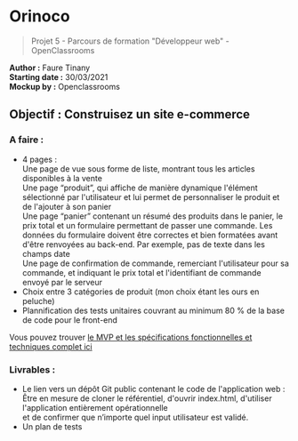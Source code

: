 # Orinoco </br>
> Projet 5 - Parcours de formation "Développeur web" - OpenClassrooms </br>

**Author :** Faure Tinany </br>
**Starting date :** 30/03/2021 </br>
**Mockup by :** Openclassrooms
## Objectif : Construisez un site e-commerce </br>

### A faire : </br>

- 4 pages : </br>
  Une page de vue sous forme de liste, montrant tous les articles disponibles à la vente </br>
  Une page “produit”, qui affiche de manière dynamique l'élément sélectionné par l'utilisateur et lui permet de personnaliser le produit et de l'ajouter à son panier </br>
  Une page “panier” contenant un résumé des produits dans le panier, le prix total et un formulaire permettant de passer une commande. Les données du formulaire doivent être       correctes et bien formatées avant d'être renvoyées au back-end. Par exemple, pas de texte dans les champs date </br>
  Une page de confirmation de commande, remerciant l'utilisateur pour sa commande, et indiquant le prix total et l'identifiant de commande envoyé par le serveur </br>
- Choix entre 3 catégories de produit (mon choix étant les ours en peluche) </br>
- Plannification des tests unitaires couvrant au minimum 80 % de la base de code pour le front-end </br>

Vous pouvez trouver <a href="https://s3-eu-west-1.amazonaws.com/course.oc-static.com/projects/DWJ_FR_P5/P5_Spe%CC%81cifications%20fonctionnelles%20Orinoco%20(2).pdf">le MVP et les spécifications fonctionnelles et techniques complet ici</a>

### Livrables : </br>

- Le lien vers un dépôt Git public contenant le code de l'application web :
Être en mesure de cloner le référentiel, d'ouvrir index.html, d'utiliser l'application entièrement opérationnelle <br>
et de confirmer que n’importe quel input utilisateur est validé.
-  Un plan de tests
